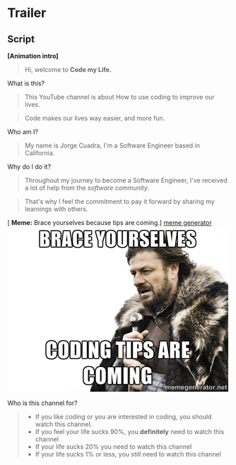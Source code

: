 # Trailer

## Script
**[Animation intro]**

> Hi, welcome to **Code my Life.**

What is this?
> This YouTube channel is about 
> How to use coding to improve our lives.

> Code makes our lives way easier, and more fun.

Who am I?
> My name is Jorge Cuadra, I'm a Software Engineer based in California.

Why do I do it?
> Throughout my journey to become a Software Engineer, I've received a lot of help from the *software community*. 

> That's why I feel the commitment to pay it forward by sharing my learnings with others.

[ **Meme:** Brace yourselves because tips are coming.]
[meme generator](https://memegenerator.net/instance2/5138173)
![](meme.jpg)

Who is this channel for?
> - If you like coding or you are interested in coding, you should watch this channel.
> - If you feel your life sucks 90%, you **definitely** need to watch this channel
> - If your life sucks 20% you need to watch this channel
> - If your life sucks 1% or less, you *still* need to watch this channel
